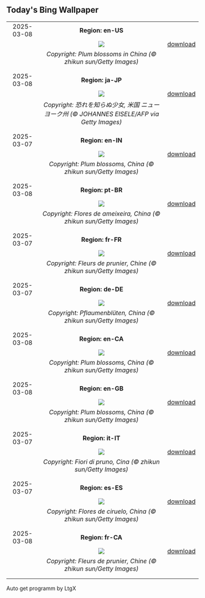 ## Today's Bing Wallpaper
|      |      |      |
| :----: | :----: | :----: |
|2025-03-08|**Region: en-US**||
||![](https://www.bing.com/th?id=OHR.PlumBlossom_EN-US7055526666_UHD.jpg&pid=hp&w=1152&h=648&rs=1&c=4)| [download](https://www.bing.com/th?id=OHR.PlumBlossom_EN-US7055526666_UHD.jpg)|
||*Copyright: Plum blossoms in China (© zhikun sun/Getty Images)*
||
|||
|2025-03-08|**Region: ja-JP**||
||![](https://www.bing.com/th?id=OHR.FearlessWomen_JA-JP3446140149_UHD.jpg&pid=hp&w=1152&h=648&rs=1&c=4)| [download](https://www.bing.com/th?id=OHR.FearlessWomen_JA-JP3446140149_UHD.jpg)|
||*Copyright: 恐れを知らぬ少女, 米国 ニューヨーク州 (© JOHANNES EISELE/AFP via Getty Images)*
||
|||
|2025-03-07|**Region: en-IN**||
||![](https://www.bing.com/th?id=OHR.PlumBlossom_EN-IN8286919758_UHD.jpg&pid=hp&w=1152&h=648&rs=1&c=4)| [download](https://www.bing.com/th?id=OHR.PlumBlossom_EN-IN8286919758_UHD.jpg)|
||*Copyright: Plum blossoms, China (© zhikun sun/Getty Images)*
||
|||
|2025-03-08|**Region: pt-BR**||
||![](https://www.bing.com/th?id=OHR.PlumBlossom_PT-BR9744325235_UHD.jpg&pid=hp&w=1152&h=648&rs=1&c=4)| [download](https://www.bing.com/th?id=OHR.PlumBlossom_PT-BR9744325235_UHD.jpg)|
||*Copyright: Flores de ameixeira, China (© zhikun sun/Getty Images)*
||
|||
|2025-03-07|**Region: fr-FR**||
||![](https://www.bing.com/th?id=OHR.PlumBlossom_FR-FR5716375690_UHD.jpg&pid=hp&w=1152&h=648&rs=1&c=4)| [download](https://www.bing.com/th?id=OHR.PlumBlossom_FR-FR5716375690_UHD.jpg)|
||*Copyright: Fleurs de prunier, Chine (© zhikun sun/Getty Images)*
||
|||
|2025-03-07|**Region: de-DE**||
||![](https://www.bing.com/th?id=OHR.PlumBlossom_DE-DE7033959973_UHD.jpg&pid=hp&w=1152&h=648&rs=1&c=4)| [download](https://www.bing.com/th?id=OHR.PlumBlossom_DE-DE7033959973_UHD.jpg)|
||*Copyright: Pflaumenblüten, China (© zhikun sun/Getty Images)*
||
|||
|2025-03-08|**Region: en-CA**||
||![](https://www.bing.com/th?id=OHR.PlumBlossom_EN-CA9667491704_UHD.jpg&pid=hp&w=1152&h=648&rs=1&c=4)| [download](https://www.bing.com/th?id=OHR.PlumBlossom_EN-CA9667491704_UHD.jpg)|
||*Copyright: Plum blossoms, China (© zhikun sun/Getty Images)*
||
|||
|2025-03-08|**Region: en-GB**||
||![](https://www.bing.com/th?id=OHR.PlumBlossom_EN-GB0729185335_UHD.jpg&pid=hp&w=1152&h=648&rs=1&c=4)| [download](https://www.bing.com/th?id=OHR.PlumBlossom_EN-GB0729185335_UHD.jpg)|
||*Copyright: Plum blossoms, China (© zhikun sun/Getty Images)*
||
|||
|2025-03-07|**Region: it-IT**||
||![](https://www.bing.com/th?id=OHR.PlumBlossom_IT-IT9649247802_UHD.jpg&pid=hp&w=1152&h=648&rs=1&c=4)| [download](https://www.bing.com/th?id=OHR.PlumBlossom_IT-IT9649247802_UHD.jpg)|
||*Copyright: Fiori di pruno, Cina (© zhikun sun/Getty Images)*
||
|||
|2025-03-07|**Region: es-ES**||
||![](https://www.bing.com/th?id=OHR.PlumBlossom_ES-ES6616013602_UHD.jpg&pid=hp&w=1152&h=648&rs=1&c=4)| [download](https://www.bing.com/th?id=OHR.PlumBlossom_ES-ES6616013602_UHD.jpg)|
||*Copyright: Flores de ciruelo, China (© zhikun sun/Getty Images)*
||
|||
|2025-03-08|**Region: fr-CA**||
||![](https://www.bing.com/th?id=OHR.PlumBlossom_FR-CA9701270466_UHD.jpg&pid=hp&w=1152&h=648&rs=1&c=4)| [download](https://www.bing.com/th?id=OHR.PlumBlossom_FR-CA9701270466_UHD.jpg)|
||*Copyright: Fleurs de prunier, Chine (© zhikun sun/Getty Images)*
||
|||

Auto get programm by LtgX

